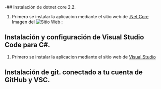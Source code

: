 -## Instalación de dotnet core 2.2.
1. Primero se instalar la aplicacion mediante el sitio web de [.Net Core](https://dotnet.microsoft.com/learn/dotnet/hello-world-tutorial/intro?&ef_id=EAIaIQobChMIqYmlxdqu5wIVvxitBh06TQcnEAAYASAAEgJtGfD_BwE:G:s&_aid=&OCID=AID2000725_SEM_EAIaIQobChMIqYmlxdqu5wIVvxitBh06TQcnEAAYASAAEgJtGfD_BwE:G:s)
Imagen del ![Sitio Web]() : 
## Instalación y configuración de Visual Studio Code para C#.
1. Primero se instalar la aplicacion mediante el sitio web de [Visual Studio](https://visualstudio.microsoft.com/es/)
## Instalación de git. conectado a tu cuenta de GitHub y VSC.

